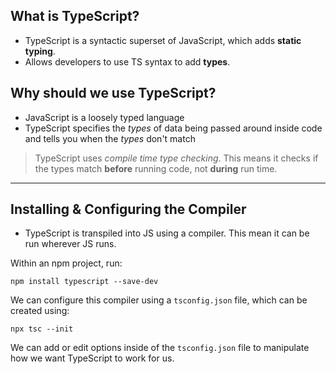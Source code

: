 ## What is TypeScript?

- TypeScript is a syntactic superset of JavaScript, which adds **static typing**.
- Allows developers to use TS syntax to add **types**.

## Why should we use TypeScript?

- JavaScript is a loosely typed language
- TypeScript specifies the *types* of data being passed around inside code and tells you when the *types* don't match

> TypeScript uses *compile time type checking*.
> This means it checks if the types match **before** running code, not **during** run time.

---

## Installing & Configuring the Compiler

- TypeScript is transpiled into JS using a compiler. This mean it can be run wherever JS runs.

Within an npm project, run:

```
npm install typescript --save-dev
```

We can configure this compiler using a `tsconfig.json` file, which can be created using:

```
npx tsc --init
```

We can add or edit options inside of the `tsconfig.json` file to manipulate how we want TypeScript to work for us.